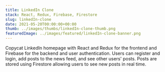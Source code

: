 ```yaml
---
title: LinkedIn Clone
stack: React, Redux, Firebase, Firestore
slug: linkedIn-clone
date: 2021-05-20T00:00:00+00:00
thumb: ../images/thumbs/linkedIn-clone-thumb.png
featuredImage: ../images/featured/linkedIn-clone-banner.png
---
```


Copycat LinkedIn homepage with React and Redux for the frontend and Firebase for the backend and user authentication. Users can register and login, add posts to the news feed, and see other users' posts. Posts are stored using Firestore allowing users to see new posts in real time.
